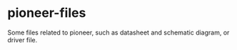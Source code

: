 # pioneer-files

Some files related to pioneer, such as datasheet and schematic diagram, or driver file.
